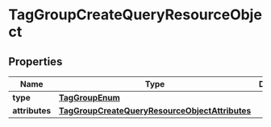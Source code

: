 
# TagGroupCreateQueryResourceObject

## Properties
| Name | Type | Description | Notes |
| ------------ | ------------- | ------------- | ------------- |
| **type** | [**TagGroupEnum**](TagGroupEnum.md) |  |  |
| **attributes** | [**TagGroupCreateQueryResourceObjectAttributes**](TagGroupCreateQueryResourceObjectAttributes.md) |  |  |



